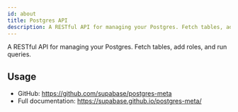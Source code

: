 ```yaml
---
id: about
title: Postgres API
description: A RESTful API for managing your Postgres. Fetch tables, add roles, and run queries
---
```


A RESTful API for managing your Postgres. Fetch tables, add roles, and run queries.

## Usage

- GitHub: https://github.com/supabase/postgres-meta
- Full documentation: https://supabase.github.io/postgres-meta/
